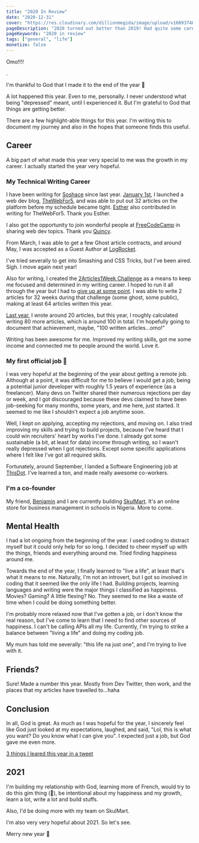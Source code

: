 ```yaml
---
title: "2020 In Review"
date: "2020-12-31"
cover: "https://res.cloudinary.com/dillionmegida/image/upload/v1609374682/images/blogs_cover/thisdot-team.png"
pageDescription: "2020 turned out better than 2019! Had quite some career and personal wins."
pageKeywords: "2020 in review"
tags: ["general", "life"]
monetize: false
---
```


Omo!!!!

.

I'm thankful to God that I made it to the end of the year 💛

A lot happened this year. Even to me, personally. I never understood what being "depressed" meant, until I experienced it. But I'm grateful to God that things are getting better.

There are a few highlight-able things for this year. I'm writing this to document my journey and also in the hopes that someone finds this useful.

## Career

A big part of what made this year very special to me was the growth in my career. I actually started the year very hopeful.

### My Technical Writing Career

I have been writing for [Soshace](https://soshace.com/author/dillionmegida/publics/) since last year. [January 1st](https://twitter.com/iamdillion/status/1212347116951093248?s=20), I launched a web dev blog, [TheWebFor5](https://thewebfor5.com/), and was able to put out 32 articles on the platform before my schedule became tight. [Esther](https://twitter.com/lady_catheryn) also contributed in writing for TheWebFor5. Thank you Esther.

I also got the opportunity to join wonderful people at [FreeCodeCamp](https://www.freecodecamp.org/news/author/dillionmegida/) in sharing web dev topics. Thank you [Quincy](https://twitter.com/ossia).

From March, I was able to get a few Ghost article contracts, and around May, I was accepted as a Guest Author at [LogRocket](https://blog.logrocket.com/author/dillion-megida/).

I've tried severally to get into Smashing and CSS Tricks, but I've been aired. Sigh. I move again next year!

Also for writing, I created the [2Articles1Week Challenge](https://dillionmegida.com/p/introducing-weekly-articles-challenge/) as a means to keep me focused and determined in my writing career. I hoped to run it all through the year but I had to [give up at some point](https://twitter.com/iamdillion/status/1323990562601607168?s=20). I was able to write 2 articles for 32 weeks during that challenge (some ghost, some public), making at least 64 articles written this year.

[Last year](https://dillionmegida.com/p/2019-in-review/#2-i-started-writing-technical-articles), I wrote around 20 articles, but this year, I roughly calculated writing 80 more articles, which is around 100 in total. I'm hopefully going to document that achievement, maybe, "100 written articles...omo!"

Writing has been awesome for me. Improved my writing skills, got me some income and connected me to people around the world. Love it.

### My first official job 🎉

I was very hopeful at the beginning of the year about getting a remote job. Although at a point, it was difficult for me to believe I would get a job, being a potential junior developer with roughly 1.5 years of experience (as a freelancer). Many devs on Twitter shared their numerous rejections per day or week, and I got discouraged because these devs claimed to have been job-seeking for many months, some years, and me here, just started. It seemed to me like I shouldn't expect a job anytime soon.

Well, I kept on applying, accepting my rejections, and moving on. I also tried improving my skills and trying to build projects, because I've heard that I could win recruiters' heart by works I've done. I already got some sustainable (a bit, at least for data) income through writing, so I wasn't really depressed when I got rejections. Except some specific applications where I felt like I've got all required skills.

Fortunately, around September, I landed a Software Engineering job at [ThisDot](http://thisdot.co/). I've learned a ton, and made really awesome co-workers.

### I'm a co-founder

My friend, [Benjamin](https://twitter.com/BheejayRichard) and I are currently building [SkulMart](https://skulmart.com/). It's an online store for business management in schools in Nigeria. More to come.

## Mental Health

I had a lot ongoing from the beginning of the year. I used coding to distract myself but it could only help for so long. I decided to cheer myself up with the things, friends and everything around me. Tried finding happiness around me.

Towards the end of the year, I finally learned to "live a life", at least that's what it means to me. Naturally, I'm not an introvert, but I got so involved in coding that it seemed like the only life I had. Building projects, learning languages and writing were the major things I classified as happiness. Movies? Gaming? A little flexing? No. They seemed to me like a waste of time when I could be doing something better.

I'm probably more relaxed now that I've gotten a job, or I don't know the real reason, but I've come to learn that I need to find other sources of happiness. I can't be calling APIs all my life. Currently, I'm trying to strike a balance between "living a life" and doing my coding job.

My mum has told me severally: "this life na just one", and I'm trying to live with it.

## Friends?

Sure! Made a number this year. Mostly from Dev Twitter, then work, and the places that my articles have travelled to...haha

## Conclusion

In all, God is great. As much as I was hopeful for the year, I sincerely feel like God just looked at my expectations, laughed, and said, "Lol, this is what you want? Do you know what I can give you". I expected just a job, but God gave me even more.

[3 things I leared this year in a tweet](https://twitter.com/iamdillion/status/1343633317699215362?s=21)

## 2021

I'm building my relationship with God, learning more of French, would try to do this gim thing (🥴), be intentional about my happiness and my growth, learn a lot, write a lot and build stuffs.

Also, I'd be doing more with my team on SkulMart.

I'm also very very hopeful about 2021. So let's see.

Merry new year 💛
